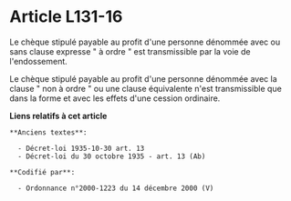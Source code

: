 # Article L131-16

Le chèque stipulé payable au profit d'une personne dénommée avec ou sans clause expresse " à ordre " est transmissible par la
voie de l'endossement.

Le chèque stipulé payable au profit d'une personne dénommée avec la clause " non à ordre " ou une clause équivalente n'est
transmissible que dans la forme et avec les effets d'une cession ordinaire.

**Liens relatifs à cet article**

	**Anciens textes**:

	  - Décret-loi 1935-10-30 art. 13
	  - Décret-loi du 30 octobre 1935 - art. 13 (Ab)

	**Codifié par**:

	  - Ordonnance n°2000-1223 du 14 décembre 2000 (V)
